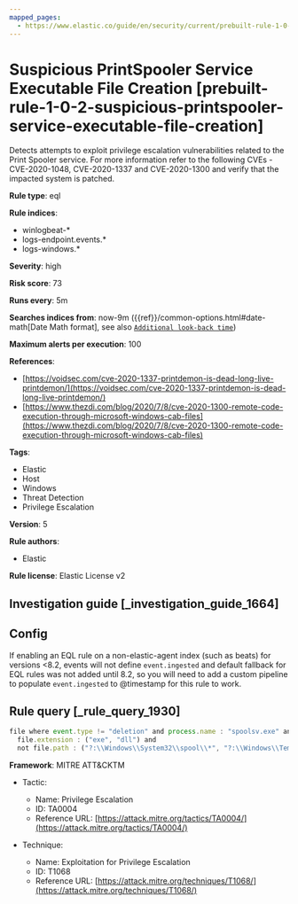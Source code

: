 ```yaml
---
mapped_pages:
  - https://www.elastic.co/guide/en/security/current/prebuilt-rule-1-0-2-suspicious-printspooler-service-executable-file-creation.html
---
```


# Suspicious PrintSpooler Service Executable File Creation [prebuilt-rule-1-0-2-suspicious-printspooler-service-executable-file-creation]

Detects attempts to exploit privilege escalation vulnerabilities related to the Print Spooler service. For more information refer to the following CVEs - CVE-2020-1048, CVE-2020-1337 and CVE-2020-1300 and verify that the impacted system is patched.

**Rule type**: eql

**Rule indices**:

* winlogbeat-*
* logs-endpoint.events.*
* logs-windows.*

**Severity**: high

**Risk score**: 73

**Runs every**: 5m

**Searches indices from**: now-9m ({{ref}}/common-options.html#date-math[Date Math format], see also [`Additional look-back time`](docs-content://solutions/security/detect-and-alert/create-detection-rule.md#rule-schedule))

**Maximum alerts per execution**: 100

**References**:

* [https://voidsec.com/cve-2020-1337-printdemon-is-dead-long-live-printdemon/](https://voidsec.com/cve-2020-1337-printdemon-is-dead-long-live-printdemon/)
* [https://www.thezdi.com/blog/2020/7/8/cve-2020-1300-remote-code-execution-through-microsoft-windows-cab-files](https://www.thezdi.com/blog/2020/7/8/cve-2020-1300-remote-code-execution-through-microsoft-windows-cab-files)

**Tags**:

* Elastic
* Host
* Windows
* Threat Detection
* Privilege Escalation

**Version**: 5

**Rule authors**:

* Elastic

**Rule license**: Elastic License v2

## Investigation guide [_investigation_guide_1664]

## Config

If enabling an EQL rule on a non-elastic-agent index (such as beats) for versions <8.2, events will not define `event.ingested` and default fallback for EQL rules was not added until 8.2, so you will need to add a custom pipeline to populate `event.ingested` to @timestamp for this rule to work.

## Rule query [_rule_query_1930]

```js
file where event.type != "deletion" and process.name : "spoolsv.exe" and
  file.extension : ("exe", "dll") and
  not file.path : ("?:\\Windows\\System32\\spool\\*", "?:\\Windows\\Temp\\*", "?:\\Users\\*")
```

**Framework**: MITRE ATT&CKTM

* Tactic:

    * Name: Privilege Escalation
    * ID: TA0004
    * Reference URL: [https://attack.mitre.org/tactics/TA0004/](https://attack.mitre.org/tactics/TA0004/)

* Technique:

    * Name: Exploitation for Privilege Escalation
    * ID: T1068
    * Reference URL: [https://attack.mitre.org/techniques/T1068/](https://attack.mitre.org/techniques/T1068/)



